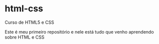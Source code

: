 # html-css
 Curso de HTML5 e CSS

Este é meu primeiro repositório e nele está tudo que venho aprendendo sobre HTML e CSS
